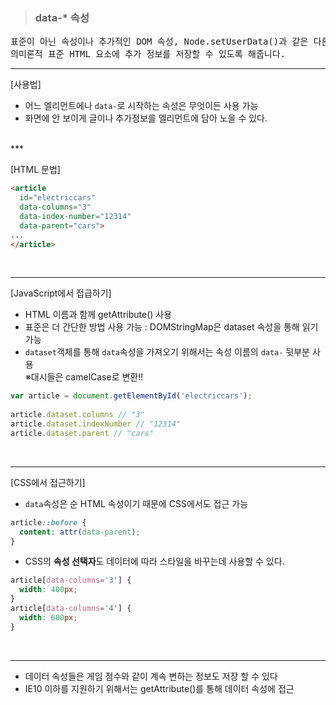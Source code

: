 ><h3>data-* 속성</h3>


<pre>표준이 아닌 속성이나 추가적인 DOM 속성, Node.setUserData()과 같은 다른 조작을 하지 않고도,
의미론적 표준 HTML 요소에 추가 정보를 저장할 수 있도록 해줍니다.</pre>

***
[사용법]
- 어느 엘리먼트에나 <code>data-</code>로 시작하는 속성은 무엇이든 사용 가능
- 화면에 안 보이게 글이나 추가정보를 엘리먼트에 담아 노을 수 있다.
<br>
***

[HTML 문법]
```html
<article
  id="electriccars"
  data-columns="3"
  data-index-number="12314"
  data-parent="cars">
...
</article>
```
<br>

***
[JavaScript에서 접급하기]
- HTML 이름과 함께 getAttribute() 사용
- 표준은 더 간단한 방법 사용 가능 : DOMStringMap은 dataset 속성을 통해 읽기 가능
- <code>dataset</code>객체를 통해 <code>data</code>속성을 가져오기 위해서는 속성 이름의 <code>data-</code> 뒷부분 사용<br>
  ※대시들은 camelCase로 변환!!

```javaScript
var article = document.getElementById('electriccars');
 
article.dataset.columns // "3"
article.dataset.indexNumber // "12314"
article.dataset.parent // "cars"
```
<br>

***
[CSS에서 접근하기]
- <code>data</code>속성은 순 HTML 속성이기 때문에 CSS에서도 접근 가능
```CSS
article::before {
  content: attr(data-parent);
}
```
- CSS의 <strong>속성 선택자</strong>도 데이터에 따라 스타일을 바꾸는데 사용할 수 있다.
```CSS
article[data-columns='3'] {
  width: 400px;
}
article[data-columns='4'] {
  width: 600px;
}
```
<br>
 
***
- 데이터 속성들은 게임 점수와 같이 계속 변하는 정보도 저장 할 수 있다
- IE10 이하를 지원하기 위해서는 getAttribute()를 통해 데이터 속성에 접근
